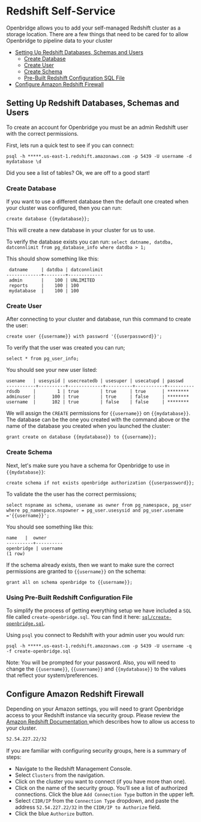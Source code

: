# Redshift Self-Service
Openbridge allows you to add your self-managed Redshift cluster as a storage location. There are a few things that need to be cared for to allow Openbridge to pipeline data to your cluster

- [Setting Up Redshift Databases, Schemas and Users](#setting-up-redshift-databases-schemas-and-users)
	- [Create Database](#create-database)
	- [Create User](#create-user)
	- [Create Schema](#create-schema)
	- [Pre-Built Redshift Configuration SQL File](#pre-built-redshift-configuration-sql-file)
- [Configure Amazon Redshift Firewall](#configure-amazon-redshift-firewall)

## Setting Up Redshift Databases, Schemas and Users

To create an account for Openbridge you must be an admin Redshift user with the correct permissions.

First, lets run a quick test to see if you can connect:

`psql -h *****.us-east-1.redshift.amazonaws.com -p 5439 -U username -d mydatabase \d`

Did you see a list of tables? Ok, we are off to a good start!

### Create Database
If you want to use a different database then the default one created when your cluster was configured, then you can run:

`create database {{mydatabase}};`

This will create a new database in your cluster for us to use.

To verify the database exists you can run:
`select datname, datdba, datconnlimit from pg_database_info where datdba > 1;`

This should show something like this:

```
 datname     | datdba | datconnlimit
-------------+--------+-------------
 admin       |    100 | UNLIMITED   
 reports     |    100 | 100         
 mydatabase  |    100 | 100  
```
### Create User
After connecting to your cluster and database, run this command to create the user:

`create user {{username}} with password '{{userpassword}}';`

To verify that the user was created you can run;

`select * from pg_user_info;`

You should see your new user listed:

```
usename   | usesysid | usecreatedb | usesuper | usecatupd | passwd
-----------+----------+-------------+----------+-----------+----------
rdsdb     |        1 | true        | true     | true      | ********       
adminuser |      100 | true        | true     | false     | ********  
username  |      102 | true        | false    | false     | ********       
```


We will assign the `CREATE` permissions for `{{username}}` on `{{mydatabase}}`. The database can be the one you created with the command above or the name of the database you created when you launched the cluster:

`grant create on database {{mydatabase}} to {{username}};`

### Create Schema
Next, let's make sure you have a schema for Openbridge to use in `{{mydatabase}}`:

`create schema if not exists openbridge authorization {{userpassword}};`

To validate the the user has the correct permissions;

`select nspname as schema, usename as owner from pg_namespace, pg_user where pg_namespace.nspowner = pg_user.usesysid and pg_user.usename ='{{username}}';`

You should see something like this:
```
name   |  owner
----------+----------
openbridge | username
(1 row)
```

If the schema already exists, then we want to make sure the correct permissions are granted to `{{username}}` on the schema:

`grant all on schema openbridge to {{username}};`

### Using Pre-Built Redshift Configuration File
To simplify the process of getting everything setup we have included a `SQL` file called `create-openbridge.sql`. You can find it here: [`sql/create-openbridge.sql`](.sql/create-openbridge.sql).

Using `psql` you connect to Redshift with your admin user you would run:

`psql -h *****.us-east-1.redshift.amazonaws.com -p 5439 -U username -q -f create-openbridge.sql`

Note: You will be prompted for your password. Also, you will need to change the `{{username}}`, `{{username}}` and `{{mydatabase}}` to the values that reflect your system/preferences.


## Configure Amazon Redshift Firewall
Depending on your Amazon settings, you will need to grant Openbridge access to your Redshift instance via security group. Please review the [Amazon Redshift Documentation ](http://docs.aws.amazon.com/redshift/latest/mgmt/managing-security-groups-console.html) which describes how to allow us access to your cluster.

```bash
52.54.227.22/32
```

If you are familiar with configuring security groups, here is a summary of steps:

* Navigate to the Redshift Management Console.
* Select `Clusters` from the navigation.
* Click on the cluster you want to connect (if you have more than one).
* Click on the name of the security group. You’ll see a list of authorized connections. Click the blue `Add Connection Type` button in the upper left.
* Select `CIDR/IP` from the `Connection Type` dropdown, and paste the address `52.54.227.22/32` in the `CIDR/IP to Authorize` field.
* Click the blue `Authorize` button.
